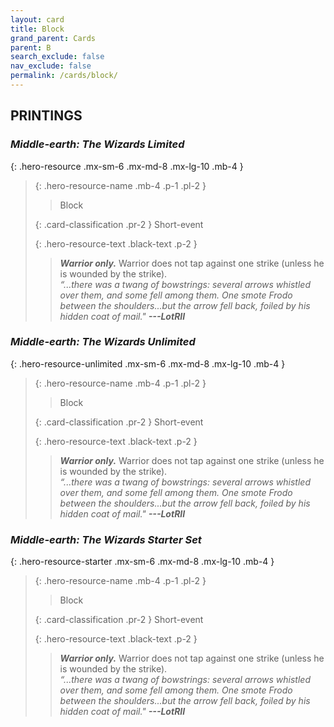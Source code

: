 ```yaml
---
layout: card
title: Block
grand_parent: Cards
parent: B
search_exclude: false
nav_exclude: false
permalink: /cards/block/
---
```


## PRINTINGS


### _Middle-earth: The Wizards Limited_

{: .hero-resource .mx-sm-6 .mx-md-8 .mx-lg-10 .mb-4 }
> {: .hero-resource-name .mb-4 .p-1 .pl-2 }
> > <div class="card-mp"></div>
> > <div class="card-name">Block</div>
>
> {: .card-classification .pr-2 }
> Short-event
>
> {: .hero-resource-text .black-text .p-2 }
> > _**Warrior only.**_ Warrior does not tap against one strike (unless he is wounded by the strike). <br>_“...there was a twang of bowstrings: several arrows whistled over them, and some fell among them. One smote Frodo between the shoulders...but the arrow fell back, foiled by his hidden coat of mail."_ ***---&#65279;LotRII*** 
> 

### _Middle-earth: The Wizards Unlimited_

{: .hero-resource-unlimited .mx-sm-6 .mx-md-8 .mx-lg-10 .mb-4 }
> {: .hero-resource-name .mb-4 .p-1 .pl-2 }
> > <div class="card-mp"></div>
> > <div class="card-name">Block</div>
>
> {: .card-classification .pr-2 }
> Short-event
>
> {: .hero-resource-text .black-text .p-2 }
> > _**Warrior only.**_ Warrior does not tap against one strike (unless he is wounded by the strike). <br>_“...there was a twang of bowstrings: several arrows whistled over them, and some fell among them. One smote Frodo between the shoulders...but the arrow fell back, foiled by his hidden coat of mail."_ ***---&#65279;LotRII*** 
> 

### _Middle-earth: The Wizards Starter Set_

{: .hero-resource-starter .mx-sm-6 .mx-md-8 .mx-lg-10 .mb-4 }
> {: .hero-resource-name .mb-4 .p-1 .pl-2 }
> > <div class="card-mp"></div>
> > <div class="card-name">Block</div>
>
> {: .card-classification .pr-2 }
> Short-event
>
> {: .hero-resource-text .black-text .p-2 }
> > _**Warrior only.**_ Warrior does not tap against one strike (unless he is wounded by the strike). <br>_“...there was a twang of bowstrings: several arrows whistled over them, and some fell among them. One smote Frodo between the shoulders...but the arrow fell back, foiled by his hidden coat of mail."_ ***---&#65279;LotRII*** 
> 

